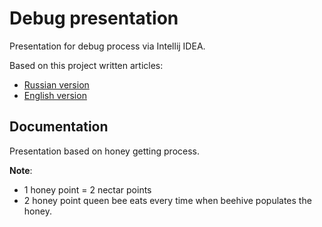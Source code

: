 # Debug presentation

Presentation for debug process via Intellij IDEA.

Based on this project written articles:
*   [Russian version](https://javarush.ru/groups/posts/2463-debug-v-intellij-idea-gayd-dlja-novichkov)
*   [English version](https://codegym.cc/groups/posts/243-debugging-in-intellij-idea-a-beginners-guide)

## Documentation
Presentation based on honey getting process.

**Note**:
*  1 honey point = 2 nectar points
*  2 honey point queen bee eats every time when beehive populates the honey.

